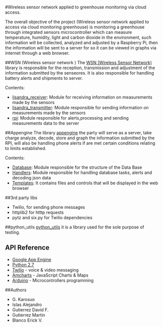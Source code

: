 #Wireless sensor network applied to greenhouse monitoring via cloud access.

The overall objective of the project (Wireless sensor network applied to
access via cloud monitoring greenhouse) is monitoring a
greenhouse through integrated sensors microcontroller
which can measure temperature, humidity, light and carbon dioxide
in the environment, such information will be collected, analyzed and adjusted by a
Raspberry Pi, then the information will be sent to a server for
so it can be viewed in graphs via internet through
a web browser.


##WSN (Wireless sensor network )
The [WSN (Wireless Sensor Network)](https://github.com/david9106/IS-Repo-Equipo2/tree/master/WSN) library is responsible for the reception,
transmission and adjustment of the information submitted by the senseores.
It is also responsible for handling battery alerts and shipments to
server.

Contents:
* [lisandra_receiver](https://github.com/david9106/IS-Repo-Equipo2/tree/martin_branch/WSN/lisandra_receiver): Module for receiving information on measurements made by the sensors
* [lisandra_transmitter](https://github.com/david9106/IS-Repo-Equipo2/tree/master/WSN/lisandra_transmitter): Module responsible for sending information on measurements made by the sensors
* [rpi](https://github.com/david9106/IS-Repo-Equipo2/tree/master/WSN/rpi): Module responsible for alerts,processing and sending measurements data to the server

##Appengine
The library [appengine](https://github.com/david9106/IS-Repo-Equipo2/tree/master/appengine) the party will serve as a server, take charge
analyze, decode, store and graph the information submitted by the
RPI, will also be handling phone alerts if are met
certain conditions relating to limits established.

Contents:
* [Database](https://github.com/david9106/IS-Repo-Equipo2/tree/master/appengine/Database): Module responsible for the structure of the Data Base
* [Handlers](https://github.com/david9106/IS-Repo-Equipo2/tree/master/appengine/Handlers): Module responsible for handling database tasks, alerts and decoding json data
* [Templates](https://github.com/david9106/IS-Repo-Equipo2/tree/master/appengine/Templates): It contains files and controls that will be displayed in the web browser


##3rd party libs

* Twilio, for sending phone messages
* httplib2 for htttp requests
* pytz and six.py for Twilio dependencies


##python_utils
[python_utils](https://github.com/david9106/IS-Repo-Equipo2/tree/master/python_utils) it is a library used for the sole purpose of testing.



## API Reference
* [Google App Engine](https://cloud.google.com/appengine/docs)
* [Python 2.7](https://www.python.org/download/releases/2.7/)
* [Twilio](https://www.twilio.com/) - voice & video messaging
* [Amcharts](https://www.amcharts.com/) - JavaScript Charts & Maps
* [Arduino](https://www.arduino.cc/) - Microcontrollers programming
	
##Authors
 - G. Karosuo
 - Islas Alejandro
 - Gutierrez David F.
 - Gutierrez Martin
 - Blanco Erick V.